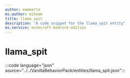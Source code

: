 ```yaml
---
author: mammerla
ms.author: mikeam
title: llama_spit
description: "A code snippet for the llama_spit entity"
ms.service: minecraft-bedrock-edition
---
```


# llama_spit

:::code language="json" source="../../VanillaBehaviorPack/entities/llama_spit.json":::
